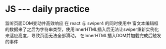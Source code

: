 # JS --- daily practice
监听页面DOM变动并高效响应
    在 react 与 swiper4 的同时使用中
    富文本编辑框的数据来了之后为字符串类型，使用innerHTML插入后无法让swiper重新实例化来适应高度，导致页面无法全部滑动。
    在InnerHTML插入DOM并加载完成后触发的事件
